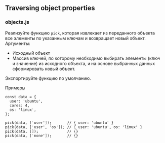 ## Traversing object properties

### objects.js

Реализуйте функцию `pick`, которая извлекает из переданного объекта все элементы по указанным ключам и возвращает новый объект. Аргументы:

* Исходный объект
* Массив ключей, по которому необходимо выбирать элементы (ключ и значение) из исходного объекта, и на основе выбранных данных сформировать новый объект.

Экспортируйте функцию по умолчанию.

Примеры
```
const data = {
  user: 'ubuntu',
  cores: 4,
  os: 'linux',
};

pick(data, ['user']);       // { user: 'ubuntu' }
pick(data, ['user', 'os']); // { user: 'ubuntu', os: 'linux' }
pick(data, []);             // {}
pick(data, ['none']);       // {}
```
